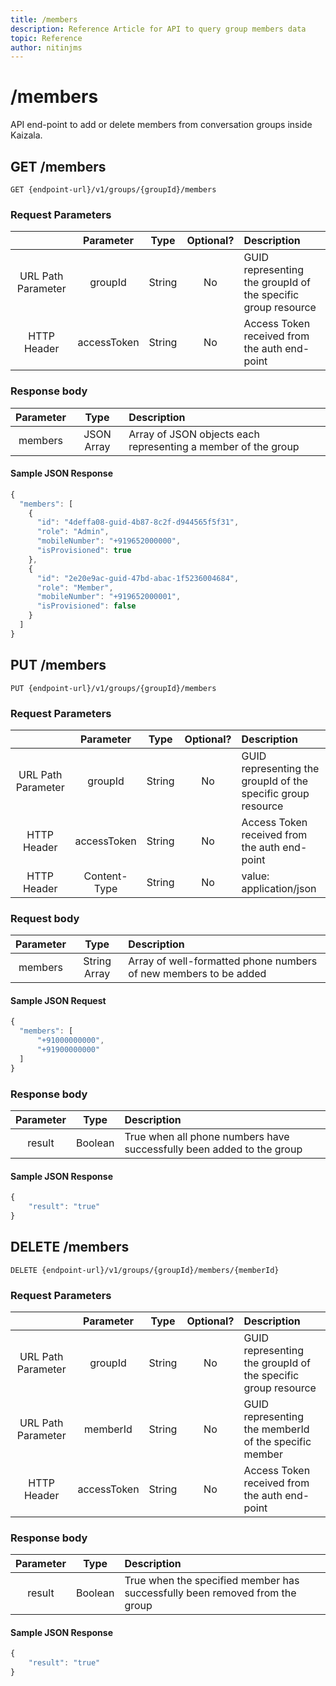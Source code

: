 ```yaml
---
title: /members
description: Reference Article for API to query group members data
topic: Reference
author: nitinjms
---
```

# /members
API end-point to add or delete members from conversation groups inside Kaizala.

## GET /members

    GET {endpoint-url}/v1/groups/{groupId}/members

### Request Parameters

|  | Parameter | Type | Optional? | Description |
| :---: | :---: | :---: | :---:	| :--- |
| URL Path Parameter | groupId | String | No | GUID representing the groupId of the specific group resource |
| HTTP Header | accessToken | String | No | Access Token received from the auth end-point |

### Response body

| Parameter | Type | Description |
| :---: | :---: | :--- |
| members | JSON Array | Array of JSON objects each representing a member of the group |

#### Sample JSON Response

```javascript
{
  "members": [
    {
      "id": "4deffa08-guid-4b87-8c2f-d944565f5f31",
      "role": "Admin",
      "mobileNumber": "+919652000000",
      "isProvisioned": true
    },
    {
      "id": "2e20e9ac-guid-47bd-abac-1f5236004684",
      "role": "Member",
      "mobileNumber": "+919652000001",
      "isProvisioned": false
    }
  ]
}
```

## PUT /members

    PUT {endpoint-url}/v1/groups/{groupId}/members

### Request Parameters

|  | Parameter | Type | Optional? | Description |
| :---: | :---: | :---: | :---:	| :--- |
| URL Path Parameter | groupId | String | No | GUID representing the groupId of the specific group resource |
| HTTP Header | accessToken | String | No | Access Token received from the auth end-point |
| HTTP Header | Content-Type | String | No | value: application/json |

### Request body

| Parameter | Type | Description |
| :---: | :---: | :--- |
| members | String Array | Array of well-formatted phone numbers of new members to be added |

#### Sample JSON Request

```javascript
{
  "members": [
      "+91000000000",
      "+91900000000"
  ]
}
```

### Response body

| Parameter | Type | Description |
| :---: | :---: | :--- |
| result | Boolean | True when all phone numbers have successfully been added to the group |

#### Sample JSON Response

```javascript
{
    "result": "true"
}
```

## DELETE /members

    DELETE {endpoint-url}/v1/groups/{groupId}/members/{memberId}

### Request Parameters

|  | Parameter | Type | Optional? | Description |
| :---: | :---: | :---: | :---:	| :--- |
| URL Path Parameter | groupId | String | No | GUID representing the groupId of the specific group resource |
| URL Path Parameter | memberId | String | No | GUID representing the memberId of the specific member |
| HTTP Header | accessToken | String | No | Access Token received from the auth end-point |

### Response body

| Parameter | Type | Description |
| :---: | :---: | :--- |
| result | Boolean | True when the specified member has successfully been removed from the group |

#### Sample JSON Response

```javascript
{
    "result": "true"
}
```

